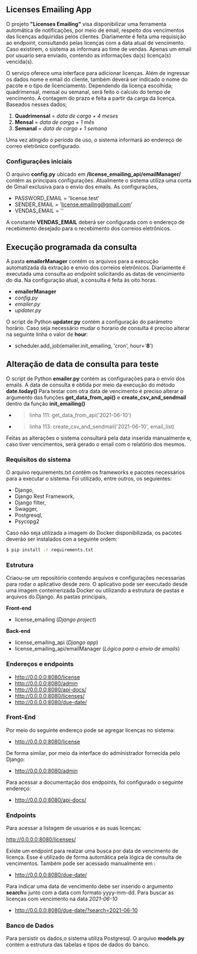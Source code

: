 ## Licenses Emailing App

O projeto __"Licenses Emailing"__ visa disponibilizar uma ferramenta automâtica de notificações, por meio de email, respeito dos vencimentos das licenças adquiridas pelos clientes.
Diariamente é feita uma requisição ao endpoint, consultando pelas licenças com a data atual de vencimento. Caso existirem, o sistema as informara ao time de vendas. Apenas um email por usuario sera enviado, contendo as informações da(s) licença(s) vencida(s).

O serviço oferece uma interface para adicionar licenças. Além de ingressar os dados nome e email do cliente, também deverá ser indicado o nome do pacote e o tipo de licenciamento.
Dependendo da licença escolhida; quadrimensal, mensal ou semanal, será feito o calculo do tempo de vencimento. A contagem do prazo e feita a partir da carga da licença. Baseados nesses dados;

1. __Quadrimensal__ = _data de carga + 4 meses_
2. __Mensal__ = _data de carga + 1 mês_
3. __Semanal__ = _data de carga + 1 semana_

Uma vez atingido o período de uso, o sistema informará ao endereço de correo eletrônico configurado.


### Configurações iniciais

O arquivo __config.py__ ubicado em __/license_emailing_api/emailManager/__ contêm as principais configurações.
Atualmente o sistema utiliza uma conta de Gmail exclusiva para o envio dos emails.
As configurações,

- PASSWORD_EMAIL = 'license.test'
- SENDER_EMAIL = 'license.emailing@gmail.com'
- VENDAS_EMAIL = ''

A constante __VENDAS_EMAIL__ deberá ser configurada com o endereço de recebimento desejado para o recebimento dos correios eletrônicos.

## Execução programada da consulta

A pasta __emailerManager__ contém os arquivos para a execução automatizada da extração e envio dos correios eletrônicos. Diariamente é executada uma consulta ao endpoint solicitando as datas de vencimiento do dia. Na configuração atual, a consulta é feita às oito horas.

- __emailerManager__
-    _config.py_
-    _emailer.py_
-    _updater.py_

O script de Python __updater.py__ contém a configuração do parámetro horário.
Caso seja necessário mudar o horario de consulta é preciso alterar na seguinte linha o valor de __hour__:

- scheduler.add_job(emailer.init_emailing, 'cron', hour='__8__')

## Alteração de data de consulta para teste

O script de Python __emailer.py__ contém as configurações para o envio dos emails. A data de consulta é obtida por meio da execução do método __date.today()__
Para testar com otra data de vencimento é preciso alterar o argumento das funções __get_data_from_api()__ e __create_csv_and_sendmail__ dentro da função __init_emailing()__

- > linha 111:  get_data_from_api('2021-06-10')
- > linha 113:  create_csv_and_sendmail('2021-06-10', email_list)

Feitas as alterações o sistema consultará pela data inserida manualmente e, caso tiver vencimentos, será gerado o email com o relatório dos mesmos.


### Requisitos do sistema

O arquivo requirements.txt contêm os frameworks e pacotes necessários para a executar o sistema. Foi utilizado, entre outros, os seguientes:

- Django,
- Django Rest Framework,
- Django filter,
- Swagger,
- Postgresql,
- Psycopg2

Caso não seja utilizada a imagem do Docker disponibilizada, os pacotes deverão ser instalados con a seguinte ordem:

```sh
$ pip install -r requirements.txt
```

### Estrutura

Criaou-se um repositório contendo arquivos e configurações necessarias para rodar o aplicativo desde zero.
O aplicativo pode ser executado desde uma imagem conteinerizada Docker ou utilizando a estrutura de pastas e arquivos do Django.
As pastas principais,

__Front-end__
- license_emailing (_Django project_)

__Back-end__
- license_emailing_api (_Django app_)
- license_emailing_api/emailManager (_Lógica para o envio de emails_)


### Endereços e endpoints

- http://0.0.0.0:8080/license
- http://0.0.0.0:8080/admin
- http://0.0.0.0:8080/api-docs/
- http://0.0.0.0:8080/licenses/
- http://0.0.0.0:8080/due-date/


### Front-End

Por meio do seguinte endereço pode se agregar licenças no sistema:

- http://0.0.0.0:8080/license

De forma similar, por meio da interface do administrador fornecida pelo Django:

- http://0.0.0.0:8080/admin

Para acessar a documentação dos endpoints, foi configurado o seguinte endereço:

- http://0.0.0.0:8080/api-docs/


### Endpoints

Para acessar a listagem de usuarios e as suas licenças:

http://0.0.0.0:8080/licenses/

Existe um endpoint para realzar uma busca por data de vencimento de licença. Esse é utilizado de forma automâtica pela lógica de consulta de vencimentos. Também pode ser acessado manualmente em :

- http://0.0.0.0:8080/due-date/

Para indicar uma data de vencimento debe ser inserido o argumento __search=__ junto com a data com formato yyyy-mm-dd.
Para buscar as licenças com vencimento na data _2021-06-10_

- http://0.0.0.0:8080/due-date/?search=2021-06-10


### Banco de Dados

Para persistir os dados,o sistema utiliza Postgresql.
O arquivo __models.py__ contém a estrutura das tabelas e tipos de dados do banco.

